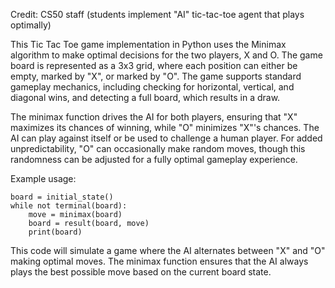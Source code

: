 Credit: CS50 staff (students implement "AI" tic-tac-toe agent that plays optimally)

This Tic Tac Toe game implementation in Python uses the Minimax algorithm to make optimal decisions for the two players, X and O. The game board is represented as a 3x3 grid, where each position can either be empty, marked by "X", or marked by "O". The game supports standard gameplay mechanics, including checking for horizontal, vertical, and diagonal wins, and detecting a full board, which results in a draw.

The minimax function drives the AI for both players, ensuring that "X" maximizes its chances of winning, while "O" minimizes "X"'s chances. The AI can play against itself or be used to challenge a human player. For added unpredictability, "O" can occasionally make random moves, though this randomness can be adjusted for a fully optimal gameplay experience.

Example usage:

```
board = initial_state()
while not terminal(board):
    move = minimax(board)
    board = result(board, move)
    print(board)
```
This code will simulate a game where the AI alternates between "X" and "O" making optimal moves. The minimax function ensures that the AI always plays the best possible move based on the current board state.

